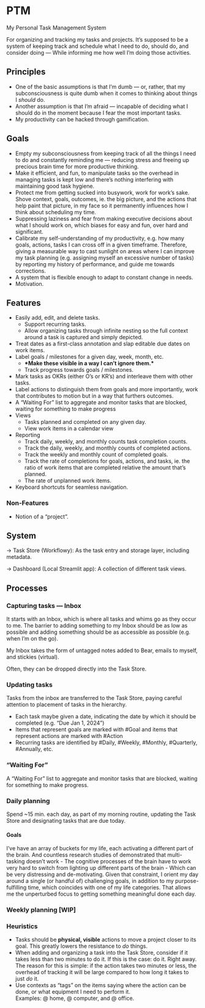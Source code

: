 # PTM

My Personal Task Management System

For organizing and tracking my tasks and projects. It’s supposed to be a system
of keeping track and schedule what I need to do, should do, and consider
doing — While informing me how well I’m doing those activities.

## Principles

* One of the basic assumptions is that I’m dumb — or, rather, that my
subconsciousness is quite dumb when it comes to thinking about things 
I *should* do.
* Another assumption is that I’m afraid — incapable of deciding what I should 
do in the moment because I fear the most important tasks.
* My productivity can be hacked through gamification.

## Goals

* Empty my subconsciousness from keeping track of all the things I need to do 
and constantly reminding me — reducing stress and freeing up precious brain 
time for more productive thinking.
* Make it efficient, and fun, to manipulate tasks so the overhead in managing 
tasks is kept low and there’s nothing interfering with maintaining good task 
hygiene.
* Protect me from getting sucked into busywork, work for work’s sake. Shove 
context, goals, outcomes, ie. the big picture, and the actions that help paint 
that picture, in my face so it permanently influences how I think about
scheduling my time.
* Suppressing laziness and fear from making executive decisions about what I 
should work on, which biases for easy and fun, over hard and significant.
* Calibrate my self-understanding of my productivity, e.g. how many goals, 
actions, tasks I can cross off in a given timeframe. Therefore, giving a 
measurable way to cast sunlight on areas where I can improve my task planning 
(e.g. assigning myself an excessive number of tasks) by reporting my history of 
performance, and guide me towards corrections.
* A system that is flexible enough to adapt to constant change in needs.
* Motivation.

## Features

* Easily add, edit, and delete tasks.
  * Support recurring tasks.
  * Allow organizing tasks through infinite nesting so the full context around 
  a task is captured and simply depicted.
* Treat dates as a first-class annotation and slap editable due dates on work 
items. 
* Label goals / milestones for a given day, week, month, etc.
  * **\*Make these visible in a way I can’t ignore them.\***
  * Track progress towards goals / milestones.
* Mark tasks as OKRs (either O’s or KR’s) and interleave them with other tasks.
* Label actions to distinguish them from goals and more importantly, work that 
contributes to motion but in a way that furthers outcomes.
* A “Waiting For” list to aggregate and monitor tasks that are blocked, waiting 
for something to make progress
* Views
  * Tasks planned and completed on any given day.
  * View work items in a calendar view
* Reporting
  * Track daily, weekly, and monthly counts task completion counts.
  * Track the daily, weekly, and monthly counts of completed actions.
  * Track the weekly and monthly count of completed goals.
  * Track the rate of completions for goals, actions, and tasks, ie. the ratio 
  of work items that are completed relative the amount that’s planned.
  * The rate of unplanned work items.
* Keyboard shortcuts for seamless navigation.

### Non-Features

* Notion of a “project”.

## System

-> Task Store (Workflowy): As the task entry and storage layer, including metadata.

-> Dashboard (Local Streamlit app): A collection of different task views.

## Processes

### Capturing tasks — Inbox

It starts with an Inbox, which is where all tasks and whims go as they occur to 
me. The barrier to adding something to my Inbox should be as low as possible 
and adding something should be as accessible as possible (e.g. when I’m on the 
go).

My Inbox takes the form of untagged notes added to Bear, emails to myself, and 
stickies (virtual).

Often, they can be dropped directly into the Task Store.

### Updating tasks

Tasks from the inbox are transferred to the Task Store, paying careful 
attention to placement of tasks in the hierarchy.

* Each task maybe given a date, indicating the date by which it should be 
completed (e.g. “Due Jan 1, 2024”)
* Items that represent goals are marked with \#Goal and items that represent 
actions are marked with \#Action
* Recurring tasks are identified by \#Daily, \#Weekly, \#Monthly, \#Quarterly, 
\#Annually, etc.

### “Waiting For”

A “Waiting For” list to aggregate and monitor tasks that are blocked, waiting 
for something to make progress.

### Daily planning

Spend ~15 min. each day, as part of my morning routine, updating the Task Store 
and designating tasks that are due today.

#### Goals

I’ve have an array of buckets for my life, each activating a different part of 
the brain. And countless research studies of demonstrated that multi-tasking 
doesn’t work - The cognitive processes of the brain have to work very hard to 
switch from lighting up different parts of the brain - Which can be very 
distressing and de-motivating. Given that constraint, I orient my day around a 
single (or handful of) challenging goals, in addition to my purpose-fulfilling 
time, which coincides with one of my life categories. That allows me the 
unperturbed focus to getting something meaningful done each day.

### Weekly planning [WIP]



### Heuristics

* Tasks should be **physical, visible** actions to move a project closer to its 
goal. This greatly lowers the resistance to *do* things.
* When adding and organizing a task into the Task Store, consider if it takes 
less than two minutes to do it. If this is the case: do it. Right away. The 
reason for this is simple: if the action takes two minutes or less, the 
overhead of tracking it will be large compared to how long it takes to 
just *do* it. 
* Use contexts as “tags” on the items saying where the action can be done, or what equipment I need to perform it. Examples: @ home, @ computer, and @ office.
